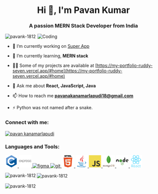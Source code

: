 <h1 align="center">Hi 👋, I'm Pavan Kumar</h1>
<h3 align="center">A passion MERN Stack Developer from India</h3>
<img align="right" width="400px" alt="Coding" src="https://cdn.dribbble.com/users/1162077/screenshots/3848914/media/7ed7d5ca074b48b328150e5a231e8d1f.gif" >

<p align="left"> <img src="https://komarev.com/ghpvc/?username=pavank-1812&label=Profile%20views&color=0e75b6&style=flat" alt="pavank-1812" /> </p>

- 🔭 I’m currently working on [Super App](https://github.com/Pavank-1812/SuperApp)

- 🌱 I’m currently learning, **MERN stack**

- 👨‍💻 Some of my projects are available at [https://my-portfolio-ruddy-seven.vercel.app/#home](https://my-portfolio-ruddy-seven.vercel.app/#home)

- 💬 Ask me about **React, JavaScript, Java**

- 📫 How to reach me **pavanakanamarlapudi18@gmail.com**

- ⚡ Python was not named after a snake.

<h3 align="left">Connect with me:</h3>
<p align="left">
<a href="https://linkedin.com/in/pavan kanamarlapudi" target="blank"><img align="center" src="https://raw.githubusercontent.com/rahuldkjain/github-profile-readme-generator/master/src/images/icons/Social/linked-in-alt.svg" alt="pavan kanamarlapudi" height="30" width="40" /></a>
</p>

<h3 align="left">Languages and Tools:</h3>
<p align="left"> <a href="https://www.cprogramming.com/" target="_blank" rel="noreferrer"> <img src="https://raw.githubusercontent.com/devicons/devicon/master/icons/c/c-original.svg" alt="c" width="40" height="40"/> </a> <a href="https://expressjs.com" target="_blank" rel="noreferrer"> <img src="https://raw.githubusercontent.com/devicons/devicon/master/icons/express/express-original-wordmark.svg" alt="express" width="40" height="40"/> </a> <a href="https://www.figma.com/" target="_blank" rel="noreferrer"> <img src="https://www.vectorlogo.zone/logos/figma/figma-icon.svg" alt="figma" width="40" height="40"/> </a> <a href="https://git-scm.com/" target="_blank" rel="noreferrer"> <img src="https://www.vectorlogo.zone/logos/git-scm/git-scm-icon.svg" alt="git" width="40" height="40"/> </a> <a href="https://www.w3.org/html/" target="_blank" rel="noreferrer"> <img src="https://raw.githubusercontent.com/devicons/devicon/master/icons/html5/html5-original-wordmark.svg" alt="html5" width="40" height="40"/> </a> <a href="https://www.java.com" target="_blank" rel="noreferrer"> <img src="https://raw.githubusercontent.com/devicons/devicon/master/icons/java/java-original.svg" alt="java" width="40" height="40"/> </a> <a href="https://developer.mozilla.org/en-US/docs/Web/JavaScript" target="_blank" rel="noreferrer"> <img src="https://raw.githubusercontent.com/devicons/devicon/master/icons/javascript/javascript-original.svg" alt="javascript" width="40" height="40"/> </a> <a href="https://www.mongodb.com/" target="_blank" rel="noreferrer"> <img src="https://raw.githubusercontent.com/devicons/devicon/master/icons/mongodb/mongodb-original-wordmark.svg" alt="mongodb" width="40" height="40"/> </a> <a href="https://nodejs.org" target="_blank" rel="noreferrer"> <img src="https://raw.githubusercontent.com/devicons/devicon/master/icons/nodejs/nodejs-original-wordmark.svg" alt="nodejs" width="40" height="40"/> </a> <a href="https://reactjs.org/" target="_blank" rel="noreferrer"> <img src="https://raw.githubusercontent.com/devicons/devicon/master/icons/react/react-original-wordmark.svg" alt="react" width="40" height="40"/> </a> </p>

<p><img align="left" src="https://github-readme-stats.vercel.app/api/top-langs?username=pavank-1812&show_icons=true&locale=en&layout=compact" alt="pavank-1812" /></p>

<p>&nbsp;<img align="center" src="https://github-readme-stats.vercel.app/api?username=pavank-1812&show_icons=true&locale=en" alt="pavank-1812" /></p>

<p><img align="center" src="https://github-readme-streak-stats.herokuapp.com/?user=pavank-1812&" alt="pavank-1812" /></p>
